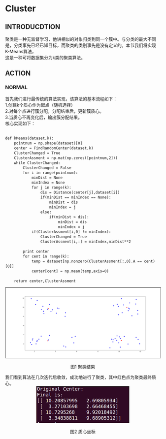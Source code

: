 # Cluster
## INTRODUCDTION
聚类是一种无监督学习，他讲相似的对象归类到同一个簇中。与分类的最大不同是，分类事先已经已知目标，而聚类的类别事先是没有定义的。本节我们将实现K-Means算法，  
这是一种可将数据集分为k类的聚类算法。
## ACTION
### NORMAL
首先我们进行最传统的算法实现，该算法的基本流程如下：  
1.创建k个质心作为起点（随机选择）  
2.对每个点进行簇分配，分配结束后，更新簇质心。  
3.当质心不再变化后，输出簇分配结果。  
核心实现如下：  
<pre><code>
def kMeans(dataset,k):
    pointnum = np.shape(dataset)[0]
    center = FindRandomCenter(dataset,k)
    ClusterChanged = True
    ClusterAssment = np.mat(np.zeros([pointnum,2]))
    while ClusterChanged:
        ClusterChanged = False
        for i in range(pointnum):
            minDist = None
            minIndex = None
            for j in range(k):
                dis = Distance(center[j],dataset[i])
                if(minDist == minIndex == None):
                    minDist = dis
                    minIndex = j
                else:
                    if(minDist > dis):
                        minDist = dis
                        minIndex = j
            if(ClusterAssment[i,0] != minIndex):
                ClusterChanged = True
                ClusterAssment[i,:] = minIndex,minDist**2
               
        print center
        for cent in range(k):
            temp = dataset[np.nonzero(ClusterAssment[:,0].A == cent)[0]]
            center[cent] = np.mean(temp,axis=0)
    
    return center,ClusterAssment
</code></pre>  
<div align="center">
<img style="flex-grow:1; flex-shrink:1; border: 1px solid black;" src="./cluster.png" width="900" alt="cluster" />
</div>
<p align="center">图1 聚类结果</p>  
我们看到算法在几次迭代后收敛，成功地进行了聚类，其中红色点为聚类最终质心。  
<div align="center">
<img style="flex-grow:1; flex-shrink:1; border: 1px solid black;" src="./Final1.png" width="300" alt="cluster" />
</div>
<p align="center">图2 质心坐标</p>
